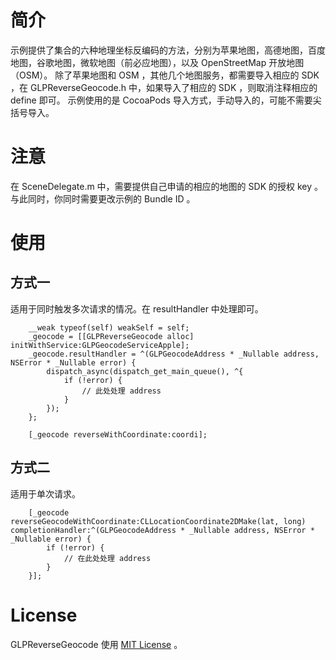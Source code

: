 

# 简介
示例提供了集合的六种地理坐标反编码的方法，分别为苹果地图，高德地图，百度地图，谷歌地图，微软地图（前必应地图），以及 OpenStreetMap 开放地图（OSM）。
除了苹果地图和 OSM ，其他几个地图服务，都需要导入相应的 SDK ，在 GLPReverseGeocode.h 中，如果导入了相应的 SDK ，则取消注释相应的 define 即可。
示例使用的是 CocoaPods 导入方式，手动导入的，可能不需要尖括号导入。

# 注意
在 SceneDelegate.m 中，需要提供自己申请的相应的地图的 SDK 的授权 key 。与此同时，你同时需要更改示例的 Bundle ID 。

# 使用
## 方式一
适用于同时触发多次请求的情况。在 resultHandler 中处理即可。
```objc
    __weak typeof(self) weakSelf = self;
    _geocode = [[GLPReverseGeocode alloc] initWithService:GLPGeocodeServiceApple];
    _geocode.resultHandler = ^(GLPGeocodeAddress * _Nullable address, NSError * _Nullable error) {
        dispatch_async(dispatch_get_main_queue(), ^{
            if (!error) {
                // 此处处理 address
            }
        });
    };
    
    [_geocode reverseWithCoordinate:coordi];
```

## 方式二
适用于单次请求。
```objc
    [_geocode reverseGeocodeWithCoordinate:CLLocationCoordinate2DMake(lat, long) completionHandler:^(GLPGeocodeAddress * _Nullable address, NSError * _Nullable error) {
        if (!error) {
            // 在此处处理 address
        }
    }];
```

# License
GLPReverseGeocode 使用 [MIT License](http://opensource.org/licenses/MIT) 。
